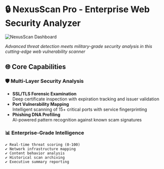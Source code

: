 # 🔒 NexusScan Pro - Enterprise Web Security Analyzer

![NexusScan Dashboard](https://i.imgur.com/advanced-dashboard.png)

*Advanced threat detection meets military-grade security analysis in this cutting-edge web vulnerability scanner*

## 🌐 Core Capabilities

### 🛡️ Multi-Layer Security Analysis
- **SSL/TLS Forensic Examination**  
  Deep certificate inspection with expiration tracking and issuer validation
- **Port Vulnerability Mapping**  
  Intelligent scanning of 15+ critical ports with service fingerprinting
- **Phishing DNA Profiling**  
  AI-powered pattern recognition against known scam signatures

### 📊 Enterprise-Grade Intelligence
```text
✔ Real-time threat scoring (0-100)  
✔ Network infrastructure mapping  
✔ Content behavior analysis  
✔ Historical scan archiving  
✔ Executive summary reporting
